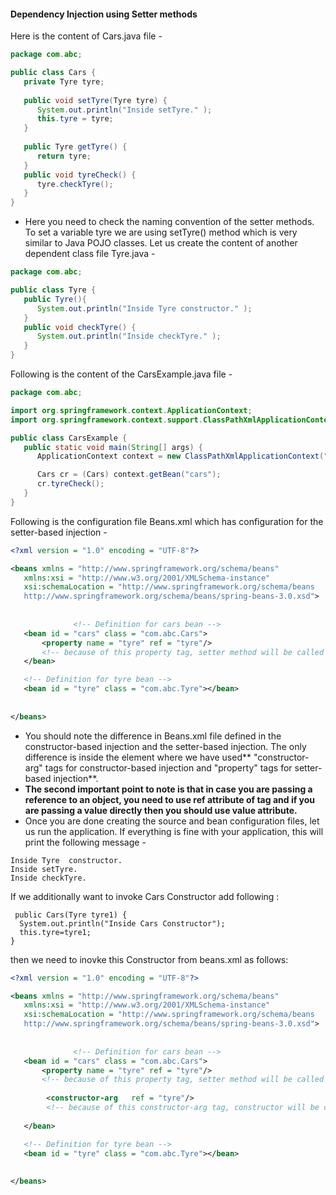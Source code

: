
#### Dependency Injection using Setter methods

Here is the content of Cars.java file -

```java
package com.abc;

public class Cars {
   private Tyre tyre;
 
   public void setTyre(Tyre tyre) {
      System.out.println("Inside setTyre." );
      this.tyre = tyre;
   }
  
   public Tyre getTyre() {
      return tyre;
   }
   public void tyreCheck() {
      tyre.checkTyre();
   }
}
```

- Here you need to check the naming convention of the setter methods. To set a variable tyre we are using setTyre() method which is very similar to Java POJO classes. Let us create the content of another dependent class file Tyre.java -

```java
package com.abc;

public class Tyre {
   public Tyre(){
      System.out.println("Inside Tyre constructor." );
   }
   public void checkTyre() {
      System.out.println("Inside checkTyre." );
   }
}
```
Following is the content of the CarsExample.java file -

```java
package com.abc;

import org.springframework.context.ApplicationContext;
import org.springframework.context.support.ClassPathXmlApplicationContext;

public class CarsExample {
   public static void main(String[] args) {
      ApplicationContext context = new ClassPathXmlApplicationContext("Beans.xml");

      Cars cr = (Cars) context.getBean("cars");
      cr.tyreCheck();
   }
}
```

Following is the configuration file Beans.xml which has configuration for the setter-based injection -
```xml
<?xml version = "1.0" encoding = "UTF-8"?>

<beans xmlns = "http://www.springframework.org/schema/beans"
   xmlns:xsi = "http://www.w3.org/2001/XMLSchema-instance"
   xsi:schemaLocation = "http://www.springframework.org/schema/beans
   http://www.springframework.org/schema/beans/spring-beans-3.0.xsd">
  
   
  		      <!-- Definition for cars bean -->
   <bean id = "cars" class = "com.abc.Cars">
       <property name = "tyre" ref = "tyre"/>   
       <!-- because of this property tag, setter method will be called for cars  -->
   </bean>

   <!-- Definition for tyre bean -->
   <bean id = "tyre" class = "com.abc.Tyre"></bean>
   
   
</beans>

```

- You should note the difference in Beans.xml file defined in the constructor-based injection and the setter-based injection. The only difference is inside the <bean> element where we have used** "constructor-arg" tags for constructor-based injection and "property" tags for setter-based injection**.
- **The second important point to note is that in case you are passing a reference to an object, you need to use ref attribute of <property> tag and if you are passing a value directly then you should use value attribute.**
- Once you are done creating the source and bean configuration files, let us run the application. If everything is fine with your application, this
  will print the following message -

```
Inside Tyre  constructor.
Inside setTyre.
Inside checkTyre.

```

If we additionally want to invoke Cars Constructor add following :

```
 public Cars(Tyre tyre1) {
  System.out.println("Inside Cars Constructor");
  this.tyre=tyre1;
}
```
then we need to inovke this Constructor from beans.xml as follows: 

```xml
<?xml version = "1.0" encoding = "UTF-8"?>

<beans xmlns = "http://www.springframework.org/schema/beans"
   xmlns:xsi = "http://www.w3.org/2001/XMLSchema-instance"
   xsi:schemaLocation = "http://www.springframework.org/schema/beans
   http://www.springframework.org/schema/beans/spring-beans-3.0.xsd">
  
   
  		      <!-- Definition for cars bean -->
   <bean id = "cars" class = "com.abc.Cars">
       <property name = "tyre" ref = "tyre"/>   
       <!-- because of this property tag, setter method will be called for cars  -->
       
        <constructor-arg   ref = "tyre"/> 
        <!-- because of this constructor-arg tag, constructor will be called for cars  -->
        
   </bean>

   <!-- Definition for tyre bean -->
   <bean id = "tyre" class = "com.abc.Tyre"></bean>
   
   
</beans>

```
